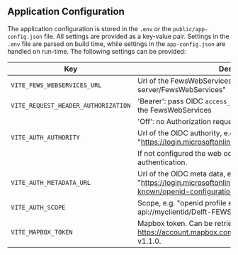 ## Application Configuration

The application configuration is stored in the `.env` or the `public/app-config.json` file. All settings are provided as a key-value pair.
Settings in the `.env` file are parsed on build time, while settings in the `app-config.json` are handled on run-time.
The following settings can be provided:

| Key                                 | Description                                                                                                           |
| ----------------------------------- |-----------------------------------------------------------------------------------------------------------------------|
| `VITE_FEWS_WEBSERVICES_URL`         | Url of the FewsWebServices, e.g. "https://my-server/FewsWebServices"                                                  |
| `VITE_REQUEST_HEADER_AUTHORIZATION` | 'Bearer': pass OIDC `access_token` as bearer for request to the FewsWebServices                                       |
|                                     | 'Off': no Authorization request header                                                                                |
| `VITE_AUTH_AUTHORITY`               | Url of the OIDC authority, e.g. "https://login.microsoftonline.com/MYTENANTID/".                                      |
|                                     | If not configured the web oc can be accessed without authentication.                                                  |
| `VITE_AUTH_METADATA_URL`            | Url of the OIDC meta data, e.g. "https://login.microsoftonline.com/MYTENANTID/v2.0/.well-known/openid-configuration". |
| `VITE_AUTH_SCOPE`                   | Scope, e.g. "openid profile email Offline_Access api://myclientid/Delft-FEWSWebServices".                             |
| `VITE_MAPBOX_TOKEN`                 | Mapbox token. Can be retrieved from: https://account.mapbox.com/access-tokens. Optional since v1.1.0.                                       |
